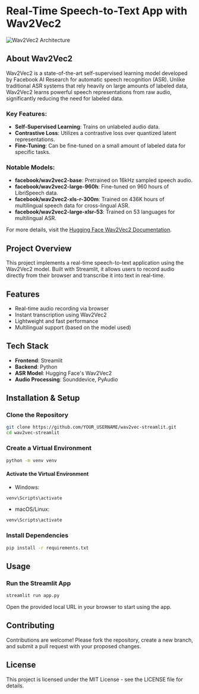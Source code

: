 #  Real-Time Speech-to-Text App with Wav2Vec2

![Wav2Vec2 Architecture](https://huggingface.co/docs/transformers/en/model_doc/wav2vec2)

##  About Wav2Vec2

Wav2Vec2 is a state-of-the-art self-supervised learning model developed by Facebook AI Research for automatic speech recognition (ASR). Unlike traditional ASR systems that rely heavily on large amounts of labeled data, Wav2Vec2 learns powerful speech representations from raw audio, significantly reducing the need for labeled data.

###  Key Features:
- **Self-Supervised Learning**: Trains on unlabeled audio data.
- **Contrastive Loss**: Utilizes a contrastive loss over quantized latent representations.
- **Fine-Tuning**: Can be fine-tuned on a small amount of labeled data for specific tasks.

###  Notable Models:
- **facebook/wav2vec2-base**: Pretrained on 16kHz sampled speech audio.
- **facebook/wav2vec2-large-960h**: Fine-tuned on 960 hours of LibriSpeech data.
- **facebook/wav2vec2-xls-r-300m**: Trained on 436K hours of multilingual speech data for cross-lingual ASR.
- **facebook/wav2vec2-large-xlsr-53**: Trained on 53 languages for multilingual ASR.

For more details, visit the [Hugging Face Wav2Vec2 Documentation](https://huggingface.co/docs/transformers/en/model_doc/wav2vec2).

##  Project Overview

This project implements a real-time speech-to-text application using the Wav2Vec2 model. Built with Streamlit, it allows users to record audio directly from their browser and transcribe it into text in real-time.

##  Features
-  Real-time audio recording via browser
-  Instant transcription using Wav2Vec2
-  Lightweight and fast performance
-  Multilingual support (based on the model used)

##  Tech Stack
- **Frontend**: Streamlit
- **Backend**: Python
- **ASR Model**: Hugging Face's Wav2Vec2
- **Audio Processing**: Sounddevice, PyAudio

##  Installation & Setup

### Clone the Repository
```bash
git clone https://github.com/YOUR_USERNAME/wav2vec-streamlit.git
cd wav2vec-streamlit
```

### Create a Virtual Environment
```bash
python -m venv venv
```

#### Activate the Virtual Environment

- Windows:
```bash
venv\Scripts\activate
```
- macOS/Linux:
```bash
venv\Scripts\activate
```

### Install Dependencies

```bash
pip install -r requirements.txt
```

## Usage

### Run the Streamlit App
```bash
streamlit run app.py
```
Open the provided local URL in your browser to start using the app.

## Contributing
Contributions are welcome! Please fork the repository, create a new branch, and submit a pull request with your proposed changes.

## License

This project is licensed under the MIT License - see the LICENSE file for details.









